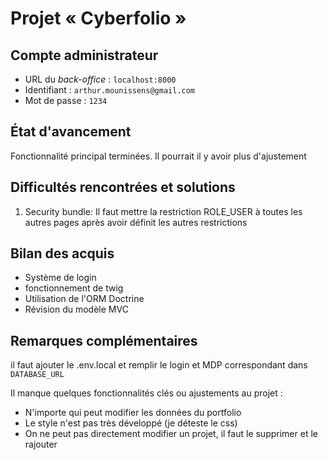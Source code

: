 # Projet « Cyberfolio »

## Compte administrateur

- URL du *back-office* : `localhost:8000`
- Identifiant : `arthur.mounissens@gmail.com`
- Mot de passe : `1234`

## État d'avancement

Fonctionnalité principal terminées. Il pourrait il y avoir plus d'ajustement

## Difficultés rencontrées et solutions

1. Security bundle: Il faut mettre la restriction ROLE_USER à toutes les autres pages après avoir définit les autres restrictions

## Bilan des acquis

- Système de login
- fonctionnement de twig
- Utilisation de l'ORM Doctrine
- Révision du modèle MVC

## Remarques complémentaires

il faut ajouter le .env.local et remplir le login et MDP correspondant dans `DATABASE_URL`

Il manque quelques fonctionnalités clés ou ajustements au projet :
- N'importe qui peut modifier les données du portfolio
- Le style n'est pas très développé (je déteste le css)
- On ne peut pas directement modifier un projet, il faut le supprimer et le rajouter
